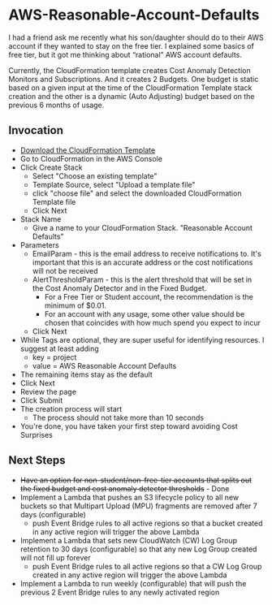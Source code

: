 # AWS-Reasonable-Account-Defaults

I had a friend ask me recently what his son/daughter should do to their AWS account if they wanted to stay on the free tier.
I explained some basics of free tier, but it got me thinking about “rational” AWS account defaults.

Currently, the CloudFormation template creates Cost Anomaly Detection Monitors and Subscriptions. And it creates 2 Budgets. One budget is static based on a given input at the time of the CloudFormation Template stack creation and the other is a dynamic (Auto Adjusting) budget based on the previous 6 months of usage.

## Invocation

- [Download the CloudFormation Template](https://github.com/dubrowin/AWS-Reasonable-Account-Defaults/blob/main/account-default-project-OVERALL.yaml)
- Go to CloudFormation in the AWS Console
- Click Create Stack
  - Select "Choose an existing template"
  - Template Source, select "Upload a template file"
  - click "choose file" and select the downloaded CloudFormation Template file
  - Click Next
- Stack Name
  - Give a name to your CloudFormation Stack. "Reasonable Account Defaults"
- Parameters
  - EmailParam - this is the email address to receive notifications to. It's important that this is an accurate address or the cost notifications will not be received
  - AlertThresholdParam - this is the alert threshold that will be set in the Cost Anomaly Detector and in the Fixed Budget.
    - For a Free Tier or Student account, the recommendation is the minimum of $0.01.
    - For an account with any usage, some other value should be chosen that coincides with how much spend you expect to incur
  - Click Next
- While Tags are optional, they are super useful for identifying resources. I suggest at least adding
  - key = project
  - value = AWS Reasonable Account Defaults
- The remaining items stay as the default
- Click Next
- Review the page
- Click Submit
- The creation process will start
  - The process should not take more than 10 seconds
- You're done, you have taken your first step toward avoiding Cost Surprises

## Next Steps
- ~~Have an option for non-student/non-free-tier accounts that splits out the fixed budget and cost anomaly detector thresholds~~ - Done
- Implement a Lambda that pushes an S3 lifecycle policy to all new buckets so that Multipart Upload (MPU) fragments are removed after 7 days (configurable)
  - push Event Bridge rules to all active regions so that a bucket created in any active region will trigger the above Lambda
- Implement a Lambda that sets new CloudWatch (CW) Log Group retention to 30 days (configurable) so that any new Log Group created will not fill up forever
  - push Event Bridge rules to all active regions so that a CW Log Group created in any active region will trigger the above Lambda
- Implement a Lambda to run weekly (configurable) that will push the previous 2 Event Bridge rules to any newly activated region
